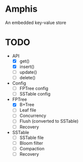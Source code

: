 # Amphis
An embedded key-value store

# TODO
- API
  - [x] get()
  - [x] insert()
  - [ ] update()
  - [ ] delete()

- Config
  - [ ] FPTree config
  - [ ] SSTable config

- FPTree
  - [x] B+Tree
  - [ ] Leaf file
  - [ ] Concurrency
  - [ ] Flush (converted to SSTable)
  - [ ] Recovery

- SSTable
  - [ ] SSTable file
  - [ ] Bloom filter
  - [ ] Compaction
  - [ ] Recovery
